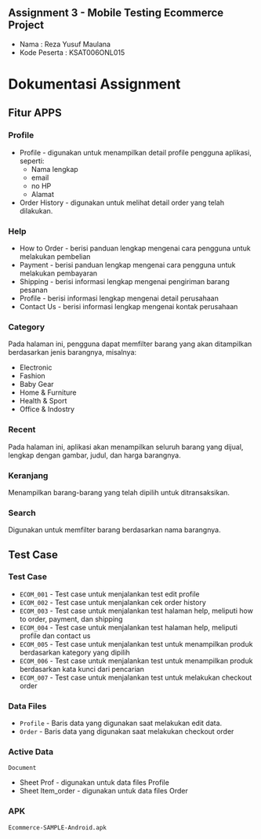 ## Assignment 3 - Mobile Testing Ecommerce Project
* Nama : Reza Yusuf Maulana
* Kode Peserta : KSAT006ONL015

# Dokumentasi Assignment

## Fitur APPS
### Profile 
- Profile	-
digunakan untuk menampilkan detail profile pengguna aplikasi, seperti:
	- Nama lengkap
	- email
	- no HP
	- Alamat
- Order History	-
digunakan untuk melihat detail order yang telah dilakukan.

### Help
- How to Order	-
	berisi panduan lengkap mengenai cara pengguna untuk melakukan pembelian
- Payment	-
	berisi panduan lengkap mengenai cara pengguna untuk melakukan pembayaran
- Shipping	-
	berisi informasi lengkap mengenai pengiriman barang pesanan
- Profile	-
	berisi informasi lengkap mengenai detail perusahaan
- Contact Us	-
	berisi informasi lengkap mengenai kontak perusahaan

### Category
Pada halaman ini, pengguna dapat memfilter barang yang akan ditampilkan berdasarkan jenis barangnya, misalnya:
- Electronic
- Fashion
- Baby Gear
- Home & Furniture
- Health & Sport
- Office & Indostry

### Recent
Pada halaman ini, aplikasi akan menampilkan seluruh barang yang dijual, lengkap dengan gambar, judul, dan harga barangnya.

### Keranjang
Menampilkan barang-barang yang telah dipilih untuk ditransaksikan.

### Search
Digunakan untuk memfilter barang berdasarkan nama barangnya.


## Test Case
### Test Case
- `ECOM_001` - Test case untuk menjalankan test edit profile
- `ECOM_002` - Test case untuk menjalankan cek order history
- `ECOM_003` - Test case untuk menjalankan test halaman help, meliputi how to order, payment, dan shipping
- `ECOM_004` - Test case untuk menjalankan test halaman help, meliputi profile dan contact us
- `ECOM_005` - Test case untuk menjalankan test untuk menampilkan produk berdasarkan kategory yang dipilih
- `ECOM_006` - Test case untuk menjalankan test untuk menampilkan produk berdasarkan kata kunci dari pencarian
- `ECOM_007` - Test case untuk menjalankan test untuk melakukan checkout order

### Data Files
- `Profile`	- Baris data yang digunakan saat melakukan edit data.
- `Order`		- Baris data yang digunakan saat melakukan checkout order

### Active Data
`Document`
- Sheet Prof	- digunakan untuk data files Profile
- Sheet Item_order	- digunakan untuk data files Order

### APK
`Ecommerce-SAMPLE-Android.apk`


